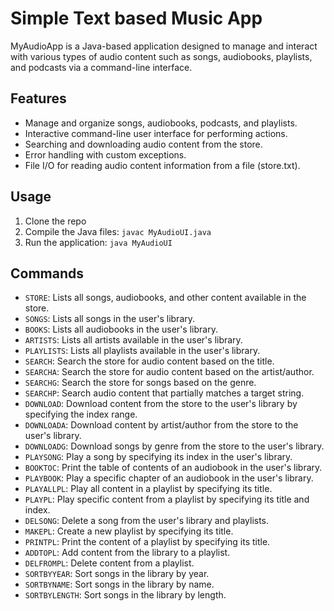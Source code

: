 # Simple Text based Music App
MyAudioApp is a Java-based application designed to manage and interact with various types of audio content such as songs, audiobooks, playlists, and podcasts via a command-line interface.

## Features
- Manage and organize songs, audiobooks, podcasts, and playlists.
- Interactive command-line user interface for performing actions.
- Searching and downloading audio content from the store.
- Error handling with custom exceptions.
- File I/O for reading audio content information from a file (store.txt).

## Usage
1. Clone the repo
2. Compile the Java files: `javac MyAudioUI.java`
3. Run the application: `java MyAudioUI`

## Commands
- `STORE`: Lists all songs, audiobooks, and other content available in the store.
- `SONGS`: Lists all songs in the user's library.
- `BOOKS`: Lists all audiobooks in the user's library.
- `ARTISTS`: Lists all artists available in the user's library.
- `PLAYLISTS`: Lists all playlists available in the user's library.
- `SEARCH`: Search the store for audio content based on the title.
- `SEARCHA`: Search the store for audio content based on the artist/author.
- `SEARCHG`: Search the store for songs based on the genre.
- `SEARCHP`: Search audio content that partially matches a target string.
- `DOWNLOAD`: Download content from the store to the user's library by specifying the index range.
- `DOWNLOADA`: Download content by artist/author from the store to the user's library.
- `DOWNLOADG`: Download songs by genre from the store to the user's library.
- `PLAYSONG`: Play a song by specifying its index in the user's library.
- `BOOKTOC`: Print the table of contents of an audiobook in the user's library.
- `PLAYBOOK`: Play a specific chapter of an audiobook in the user's library.
- `PLAYALLPL`: Play all content in a playlist by specifying its title.
- `PLAYPL`: Play specific content from a playlist by specifying its title and index.
- `DELSONG`: Delete a song from the user's library and playlists.
- `MAKEPL`: Create a new playlist by specifying its title.
- `PRINTPL`: Print the content of a playlist by specifying its title.
- `ADDTOPL`: Add content from the library to a playlist.
- `DELFROMPL`: Delete content from a playlist.
- `SORTBYYEAR`: Sort songs in the library by year.
- `SORTBYNAME`: Sort songs in the library by name.
- `SORTBYLENGTH`: Sort songs in the library by length.
